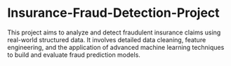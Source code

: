 # Insurance-Fraud-Detection-Project
This project aims to analyze and detect fraudulent insurance claims using real-world structured data. It involves detailed data cleaning, feature engineering, and the application of advanced machine learning techniques to build and evaluate fraud prediction models.  
